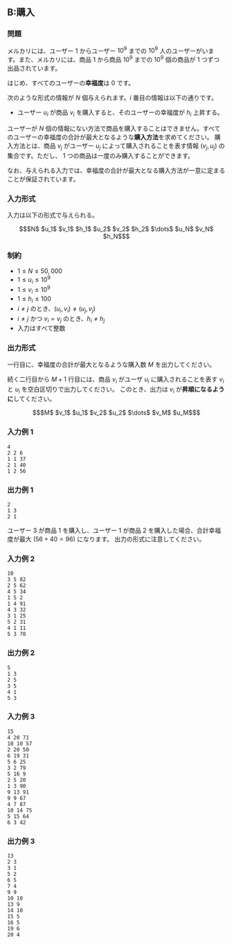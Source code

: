 


## B:購入

### 問題
メルカリには、ユーザー $1$ からユーザー $10^{9}$ までの $10^{9}$ 人のユーザーがいます。また、メルカリには、商品 $1$ から商品 $10^{9}$ までの $10^{9}$ 個の商品が $1$ つずつ出品されています。

はじめ、すべてのユーザーの**幸福度**は $0$ です。

次のような形式の情報が $N$ 個与えられます。$i$ 番目の情報は以下の通りです。

- ユーザー $u_i$ が商品 $v_i$ を購入すると、そのユーザーの幸福度が $h_i$ 上昇する。

ユーザーが $N$ 個の情報にない方法で商品を購入することはできません。すべてのユーザーの幸福度の合計が最大となるような**購入方法**を求めてください。
購入方法とは、商品 $v_j$ がユーザー $u_j$ によって購入されることを表す情報 $(v_j, u_j)$ の集合です。ただし、 $1$ つの商品は一度のみ購入することができます。

なお、与えられる入力では、幸福度の合計が最大となる購入方法が一意に定まることが保証されています。

### 入力形式
入力は以下の形式で与えられる。

``` math
$N$
$u_1$ $v_1$ $h_1$
$u_2$ $v_2$ $h_2$
$\dots$
$u_N$ $v_N$ $h_N$
```

### 制約

- $1 \leq N \leq 50{,}000$
- $1 \leq u_i \leq 10^{9}$
- $1 \leq v_i \leq 10^{9}$
- $1 \leq h_i \leq 100$
- $i \neq j$ のとき、$(u_i, v_i) \neq (u_j, v_j)$
- $i \neq j$ かつ $v_i = v_j$ のとき、$h_i \neq h_j$
- 入力はすべて整数


### 出力形式
一行目に、幸福度の合計が最大となるような購入数 $M$ を出力してください。

続く二行目から $M+1$ 行目には、商品 $v_i$ がユーザ $u_i$ に購入されることを表す $v_i$ と $u_i$ を空白区切りで出力してください。
このとき、出力は $v_i$ が**昇順になるように**してください。
``` math
$M$
$v_1$ $u_1$
$v_2$ $u_2$
$\dots$
$v_M$ $u_M$
```



### 入力例 1
```
4
2 2 6
1 1 37
2 1 40
1 2 56
```



### 出力例 1
```
2
1 3
2 1
```



ユーザー $3$ が商品 $1$ を購入し、ユーザー $1$ が商品 $2$ を購入した場合、合計幸福度が最大 $(56 + 40 = 96)$ になります。
出力の形式に注意してください。





### 入力例 2
```
10
3 5 82
2 5 62
4 5 34
1 5 2
1 4 91
4 3 32
3 1 25
5 2 31
4 1 11
5 3 70
```



### 出力例 2
```
5
1 3
2 5
3 5
4 1
5 3
```






### 入力例 3
```
15
4 20 71
10 10 57
2 20 50
6 19 31
5 6 25
3 2 79
5 16 9
2 5 20
1 3 90
9 13 91
9 9 67
4 7 87
10 14 75
5 15 64
6 3 42
```



### 出力例 3
```
13
2 3
3 1
5 2
6 5
7 4
9 9
10 10
13 9
14 10
15 5
16 5
19 6
20 4
```










